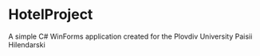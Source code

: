 # HotelProject
A simple C# WinForms application created for the Plovdiv University Paisii Hilendarski
